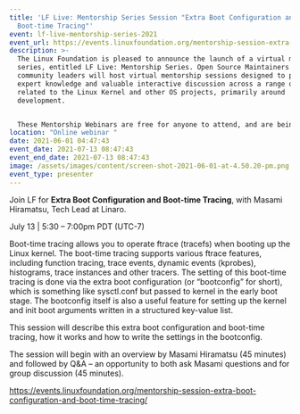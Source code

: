```yaml
---
title: 'LF Live: Mentorship Series Session "Extra Boot Configuration and
  Boot-time Tracing"'
event: lf-live-mentorship-series-2021
event_url: https://events.linuxfoundation.org/mentorship-session-extra-boot-configuration-and-boot-time-tracing/
description: >-
  The Linux Foundation is pleased to announce the launch of a virtual mentoring
  series, entitled LF Live: Mentorship Series. Open Source Maintainers and
  community leaders will host virtual mentorship sessions designed to provide
  expert knowledge and valuable interactive discussion across a range of topics
  related to the Linux Kernel and other OS projects, primarily around
  development. 


  These Mentorship Webinars are free for anyone to attend, and are being offered to support the development of skills and further empowerment of the community. 
location: "Online webinar "
date: 2021-06-01 04:47:43
event_date: 2021-07-13 08:47:43
event_end_date: 2021-07-13 08:47:43
image: /assets/images/content/screen-shot-2021-06-01-at-4.50.20-pm.png
event_type: presenter
---
```



Join LF for **Extra Boot Configuration and Boot-time Tracing**, with Masami Hiramatsu, Tech Lead at Linaro.

July 13 | 5:30 – 7:00pm PDT (UTC-7)

Boot-time tracing allows you to operate ftrace (tracefs) when booting up the Linux kernel. The boot-time tracing supports various ftrace features, including function tracing, trace events, dynamic events (kprobes), histograms, trace instances and other tracers. The setting of this boot-time tracing is done via the extra boot configuration (or “bootconfig” for short), which is something like sysctl.conf but passed to kernel in the early boot stage. The bootconfig itself is also a useful feature for setting up the kernel and init boot arguments written in a structured key-value list.

This session will describe this extra boot configuration and boot-time tracing, how it works and how to write the settings in the bootconfig.

The session will begin with an overview by Masami Hiramatsu (45 minutes) and followed by Q&A – an opportunity to both ask Masami questions and for group discussion (45 minutes).

https://events.linuxfoundation.org/mentorship-session-extra-boot-configuration-and-boot-time-tracing/